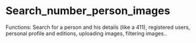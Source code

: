 # Search_number_person_images
Functions: Search for a person and his details (like a 411), registered users, personal profile and editions, uploading images, filtering images..
